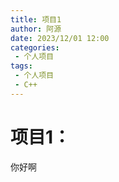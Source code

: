 ```yaml
---
title: 项目1
author: 阿源
date: 2023/12/01 12:00
categories:
 - 个人项目
tags:
 - 个人项目
 - C++
---
```

# 项目1：

你好啊